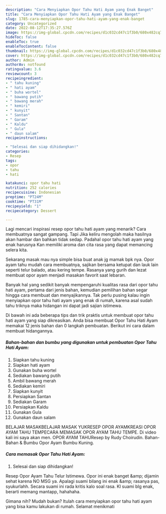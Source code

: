 ```yaml
---
description: "Cara Menyiapkan Opor Tahu Hati Ayam yang Enak Banget"
title: "Cara Menyiapkan Opor Tahu Hati Ayam yang Enak Banget"
slug: 1785-cara-menyiapkan-opor-tahu-hati-ayam-yang-enak-banget
category: Uncategorized
date: 2022-08-12T17:35:27.576Z
image: https://img-global.cpcdn.com/recipes/d1c032cd47c1f3b0/680x482cq70/opor-tahu-hati-ayam-foto-resep-utama.jpg
hideToc: false
enableToc: true
enableTocContent: false
thumbnail: https://img-global.cpcdn.com/recipes/d1c032cd47c1f3b0/680x482cq70/opor-tahu-hati-ayam-foto-resep-utama.jpg
cover: https://img-global.cpcdn.com/recipes/d1c032cd47c1f3b0/680x482cq70/opor-tahu-hati-ayam-foto-resep-utama.jpg
author: Admin
authorAv: notfound
ratingvalue: 3.6
reviewcount: 3
recipeingredient:
- " tahu kuning"
- " hati ayam"
- " buha wortel"
- " bawang putih"
- " bawang merah"
- " kemiri"
- " kunyit"
- " Santan"
- " Garam"
- " Kaldu"
- " Gula"
- " daun salam"
recipeinstructions:

- "Selesai dan siap dihidangkan!"
categories:
- Resep
tags:
- opor
- tahu
- hati

katakunci: opor tahu hati 
nutrition: 252 calories
recipecuisine: Indonesian
preptime: "PT24M"
cooktime: "PT31M"
recipeyield: "1"
recipecategory: Dessert

---
```



Lagi mencari inspirasi resep opor tahu hati ayam yang menarik? Cara membuatnya sangat gampang. Tapi Jika keliru mengolah maka hasilnya akan hambar dan bahkan tidak sedap. Padahal opor tahu hati ayam yang enak harusnya Kan memiliki aroma dan cita rasa yang dapat memancing selera kita.


Sekarang masak mau nya simple bisa buat anak jg mamak bpk nya. Opor ayam tahu mudah cara membuatnya, sajikan bersama ketupat dan lauk lain seperti telur balado, atau kering tempe. Rasanya yang gurih dan lezat membuat opor ayam menjadi masakan favorit saat lebaran.

Banyak hal yang sedikit banyak mempengaruhi kualitas rasa dari opor tahu hati ayam, pertama dari jenis bahan, kemudian pemilihan bahan segar hingga cara membuat dan menyajikannya. Tak perlu pusing kalau ingin menyiapkan opor tahu hati ayam yang enak di rumah, karena asal sudah tahu triknya maka hidangan ini dapat jadi sajian istimewa.


Di bawah ini ada beberapa tips dan trik praktis untuk membuat opor tahu hati ayam yang siap dikreasikan. Anda bisa membuat Opor Tahu Hati Ayam memakai 12 jenis bahan dan 0 langkah pembuatan. Berikut ini cara dalam membuat hidangannya.

<!--inarticleads1-->

##### Bahan-bahan dan bumbu yang digunakan untuk pembuatan Opor Tahu Hati Ayam:

1. Siapkan  tahu kuning
1. Siapkan  hati ayam
1. Gunakan  buha wortel
1. Sediakan  bawang putih
1. Ambil  bawang merah
1. Sediakan  kemiri
1. Siapkan  kunyit
1. Persiapkan  Santan
1. Sediakan  Garam
1. Persiapkan  Kaldu
1. Gunakan  Gula
1. Gunakan  daun salam


BELAJAR MASAKBELAJAR MASAK YUKRESEP OPOR AYAMKREASI OPOR AYAM TAHU TEMPECARA MEMASAK OPOR AYAM TAHU TEMPE. Di video kali ini saya akan men. OPOR AYAM TAHUResep by Rudy Choirudin. Bahan-Bahan &amp; Bumbu Opor Ayam Bumbu Kuning. 

<!--inarticleads2-->

##### Cara memasak Opor Tahu Hati Ayam:


1. Selesai dan siap dihidangkan!

Resep Opor Ayam Tahu Telur Istimewa. Opor ini enak banget &amp;amp; dijamin sehat karena NO MSG ya. Apalagi suami bilang ini enak &amp;amp; rasanya pas, syukurlahh. Secara suami ini rada kritis kalo soal rasa. Kl suami blg enak, berarti memang mantapp, hahahaha. 

Gimana nih? Mudah bukan? Itulah cara menyiapkan opor tahu hati ayam yang bisa kamu lakukan di rumah. Selamat menikmati
